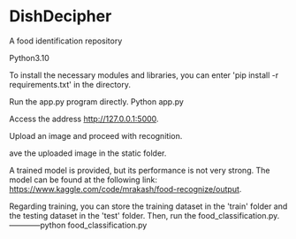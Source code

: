 # DishDecipher
A food identification repository

Python3.10

To install the necessary modules and libraries, you can enter 'pip install -r requirements.txt' in the directory.

Run the app.py program directly. Python app.py

Access the address http://127.0.0.1:5000.

Upload an image and proceed with recognition.

ave the uploaded image in the static folder.

A trained model is provided, but its performance is not very strong. The model can be found at the following link: https://www.kaggle.com/code/mrakash/food-recognize/output.

Regarding training, you can store the training dataset in the 'train' folder and the testing dataset in the 'test' folder. Then, run the food_classification.py.————python food_classification.py
